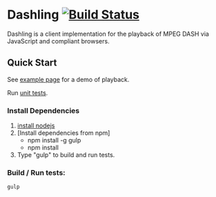 # Dashling [![Build Status](https://travis-ci.org/dzearing/dashling.png?branch=gh-pages)](https://travis-ci.org/dzering/dashling)

Dashling is a client implementation for the playback of MPEG DASH via JavaScript and compliant browsers.

## Quick Start

See [example page](http://dzearing.github.io/dashling/examples/index.html) for a demo of playback.

Run [unit tests](http://dzearing.github.io/dashling/tests/runner.html).

### Install Dependencies
1. [install nodejs](http://nodejs.org/)
2. [Install dependencies from npm]
    * npm install -g gulp
    * npm install
3. Type "gulp" to build and run tests.

### Build / Run tests:
```
gulp
```
